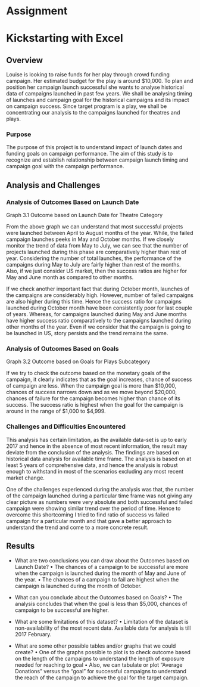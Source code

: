 # Assignment

# Kickstarting with Excel

## Overview
Louise is looking to raise funds for her play through crowd funding campaign. Her estimated budget for the play is around $10,000. To plan and position her campaign launch successful she wants to analyse historical data of campaigns launched in past few years. We shall be analysing timing of launches and campaign goal for the historical campaigns and its impact on campaign success. Since target program is a play, we shall be concentrating our analysis to the campaigns launched for theatres and plays. 

### Purpose
The purpose of this project is to understand impact of launch dates and funding goals on campaign performance.  The aim of this study is to recognize and establish relationship between campaign launch timing and campaign goal with the campaign performance. 

## Analysis and Challenges

### Analysis of Outcomes Based on Launch Date


 
Graph 3.1 Outcome based on Launch Date for Theatre Category 

From the above graph we can understand that most successful projects were launched between April to August months of the year. While, the failed campaign launches peeks in May and October months. If we closely monitor the trend of data from May to July, we can see that the number of projects launched during this phase are comparatively higher than rest of year. Considering the number of total launches, the performance of the campaigns during May to July are fairly higher than rest of the months. Also, if we just consider US market, then the success ratios are higher for May and June month as compared to other months. 

If we check another important fact that during October month, launches of the campaigns are considerably high. However, number of failed campaigns are also higher during this time. Hence the success ratio for campaigns launched during October month have been consistently poor for last couple of years. Whereas, for campaigns launched during May and June months have higher success ratio comparatively to the campaigns launched during other months of the year. Even if we consider that the campaign is going to be launched in US, story persists and the trend remains the same. 

### Analysis of Outcomes Based on Goals


 
Graph 3.2 Outcome based on Goals for Plays Subcategory

If we try to check the outcome based on the monetary goals of the campaign, it clearly indicates that as the goal increases, chance of success of campaign are less. When the campaign goal is more than $10,000, chances of success narrows down and as we move beyond $20,000, chances of failure for the campaign becomes higher than chance of its success. The success ratio is highest when the goal for the campaign is around in the range of $1,000 to $4,999. 

### Challenges and Difficulties Encountered

This analysis has certain limitation, as the available data-set is up to early 2017 and hence in the absence of most recent information, the result may deviate from the conclusion of the analysis. The findings are based on historical data analysis for available time frame. The analysis is based on at least 5 years of comprehensive data, and hence the analysis is robust enough to withstand in most of the scenarios excluding any most recent market change. 

One of the challenges experienced during the analysis was that, the number of the campaign launched during a particular time frame was not giving any clear picture as numbers were very absolute and both successful and failed campaign were showing similar trend over the period of time. Hence to overcome this shortcoming I tried to find ratio of success vs failed campaign for a particular month and that gave a better approach to understand the trend and come to a more concrete result. 

## Results

- What are two conclusions you can draw about the Outcomes based on Launch Date?
•	The chances of a campaign to be successful are more when the campaign is launched during the month of May and June of the year. 
•	The chances of a campaign to fail are highest when the campaign is launched during the month of October. 

- What can you conclude about the Outcomes based on Goals?
•	The analysis concludes that when the goal is less than $5,000, chances of campaign to be successful are higher. 
- What are some limitations of this dataset?
•	Limitation of the dataset is non-availability of the most recent data. Available data for analysis is till 2017 February.
- What are some other possible tables and/or graphs that we could create?
•	One of the graphs possible to plot is to check outcome based on the length of the campaigns to understand the length of exposure needed for reaching to goal
•	Also, we can tabulate or plot “Average Donations” versus the “goal” for successful campaigns to understand the reach of the campaign to achieve the goal for the target campaign.
